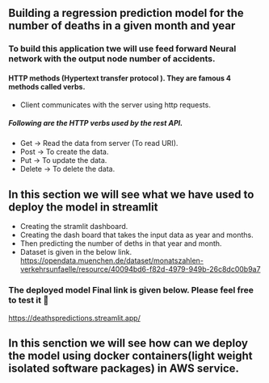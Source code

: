 <h2>Building a regression prediction model for the number of deaths in a given month and year </h2>
<h3> To build this application twe will use feed forward Neural network with the output node number of accidents. </h3>
<h4> HTTP methods (Hypertext transfer protocol ). They are famous 4 methods called verbs.</h4>

- Client communicates with the server using http requests. 
<h5> Following are the HTTP verbs used by the rest API. </h5>


- Get -> Read the data from server (To read URI).
- Post -> To create the data.
- Put -> To update the data.
- Delete -> To delete the data.



<h2> In this section we will see what we have used to deploy the model in streamlit </h2>

- Creating the stramlit dashboard.
- Creating the dash board that takes the input data as year and months.
- Then predicting the number of deths in that year and month.
- Dataset is given in the below link.
https://opendata.muenchen.de/dataset/monatszahlen-verkehrsunfaelle/resource/40094bd6-f82d-4979-949b-26c8dc00b9a7

<h3> The deployed model Final link is given below. Please feel free to test it 🤠 </h3>

https://deathspredictions.streamlit.app/


<h2>In this senction we will see how can we deploy the model using docker containers(light weight isolated software packages) in AWS service.</h2>
